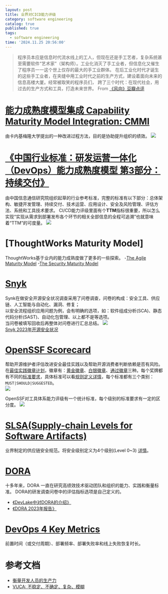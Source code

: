 ```yaml
---
layout: post
title: 业界对CICD能力评级
category: software engineering
catalog: true
published: true
tags:
  - software engineering
time: '2024.11.25 20:56:00'
---
```


> 程序员本应是信息时代流水线上的工人，但现在还是手工艺者，复杂系统甚至需要软件“艺术家”（架构师）。工业化消灭了手工业者，但信息化又催生了程序员一一这个世上仅存的最大的手工业群体。
> 在后工业化时代才诞生的这些手工业者，在夹缝中用工业时代之前的生产方式，建设着面向未来的信息高楼大厦。经常被取笑的程序员们，
> 跨了三个时代：在现代社会，用过去的生产方式和工具，打造未来世界。 From [《风向》豆瓣点评](https://book.douban.com/subject/30400425/)

# [能力成熟度模型集成 Capability Maturity Model Integration: CMMI](https://zh.wikipedia.org/wiki/%E8%83%BD%E5%8A%9B%E6%88%90%E7%86%9F%E5%BA%A6%E6%A8%A1%E5%9E%8B%E9%9B%86%E6%88%90)
由卡内基梅隆大学提出的一种改进过程方法，目的是协助提升组织的绩效。
![](https://upload.wikimedia.org/wikipedia/commons/e/ec/Characteristics_of_Capability_Maturity_Model.svg)

# [《中国行业标准：研发运营一体化（DevOps）能力成熟度模型 第3部分：持续交付》](https://std.samr.gov.cn/hb/search/stdHBDetailed?id=C362B3DB6204A067E05397BE0A0A1ED8)
由中国信息通信研究院组织起草的行业参考标准，完整的标准有以下部分：总体架构、敏捷开发管理、持续交付、技术运营、应用设计、安全及风险管理、评估方法、系统和工具技术要求。
CI/CD能力评级里面有个**TTM**指标很重要，所以怎么实现“实现从需求到部署发布各个环节的相关全部信息的全程可追溯”也就意味着“TTM”的可度量。
![]({{site.baseurl}}/img/2024/Q4/20241205165753-信通院-变更评级-可追溯.png)  

# [ThoughtWorks Maturity Model]
ThoughtWorks基于业内的能力成熟度做了更多的一些探索。
-[The Agile Maturity Model](https://info.thoughtworks.com/rs/thoughtworks2/images/agile_maturity_model.pdf)
-[The Security Maturity Model](https://www.thoughtworks.com/en-au/insights/blog/security/security-maturity-model)

# [Snyk](https://snyk.io/)
Synk在做安全开源安全状况调查采用了问卷调查，问卷的构成：安全工具、供应链、人工智能与自动化、漏洞、修复；  
以安全流程组织应用问题为例，会有明确的选项，如：软件组成分析(SCA)、静态代码分析(SAST)、自动化包管理、以上都不是等选项。  
当问卷被填写回收后再整体对问卷进行汇总总结。
![]({{site.baseurl}}/img/2024/Q4/20241129173433-snyk-security-apply.png)  
[Snyk 2023年开源安全状况](https://snyk.io/reports/open-source-security/)

# [OpenSSF Scorecard](https://scorecard.dev/)
帮助开源维护者评估改进安全最佳实践以及帮助开源消费者判断依赖是否有风险。  
在[最佳实践徽章计划](https://www.bestpractices.dev/zh-CN)，徽章有：[黄金徽章](https://www.bestpractices.dev/zh-CN/criteria/2)、[白银徽章](https://www.bestpractices.dev/zh-CN/criteria/1)、[通过徽章](https://www.bestpractices.dev/zh-CN/criteria/0)三种。每个奖牌都有不同的[标准要求](https://www.bestpractices.dev/zh-CN/criteria_stats)，具体标准可以看[规则定义详情](https://github.com/coreinfrastructure/best-practices-badge/blob/main/criteria/criteria.yml)，每个标准都有三个类别：`MUST|SHOULD|SUGGESTED`。  
![]({{site.baseurl}}/img/2024/Q4/20241202145002-OpenSSF-BestPractices.png)  

OpenSSF对工具体系能力评级有一个统计标准，每个级别的标准要求有一定的区分度。
![]({{site.baseurl}}/img/2024/Q4/20241205171954-OpenSSF等级评估标准项.png)

# [SLSA(Supply-chain Levels for Software Artifacts)](https://slsa.dev/)
业界制定的供应链安全规范。将安全级别定义为4个级别(Level 0~3) [详情](https://slsa.dev/spec/v1.0/levels)。

# [DORA](https://dora.dev/publications/)
十多年来，DORA 一直在研究高绩效技术驱动团队和组织的能力、实践和衡量标准。 DORA的研发调查问卷中的评估指标选项是自己定义的。

- [《DevLake中对DORA的介绍》](https://devlake.apache.org/docs/Metrics/DeploymentFrequency/)
- [《DORA 2023年报告》](https://dora.dev/research/2023/dora-report/2023-dora-accelerate-state-of-devops-report_zh-TW.pdf)

# [DevOps 4 Key Metrics](https://www.thoughtworks.com/zh-cn/insights/blog/devops/observing-evaluating-research-development-efficiency-trend)
前置时间（或交付周期）、部署频率、部署失败率和线上失败恢复时长。

# 参考文档
- [衡量开发人员的生产力](https://martinfowler.com/articles/measuring-developer-productivity-humans.html#TheTwoTypesOfQualitativeMetrics)
- [VUCA: 不稳定、不确定、复杂、模糊](https://zh.wikipedia.org/wiki/VUCA)
